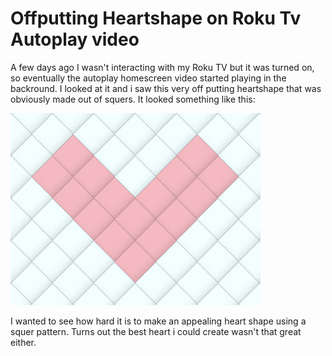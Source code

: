 # Offputting Heartshape on Roku Tv Autoplay video

A few days ago I wasn't interacting with my Roku TV but it was turned on, so eventually the autoplay homescreen video started playing in the backround. I looked at it and i saw this very off putting heartshape that was obviously made out of squers. It looked something like this:

<img src="src/assets/heartexample.jpg" alt="Screenshot" width="400"/>

I wanted to see how hard it is to make an appealing heart shape using a squer pattern. Turns out the best heart i could create wasn't that great either. 
